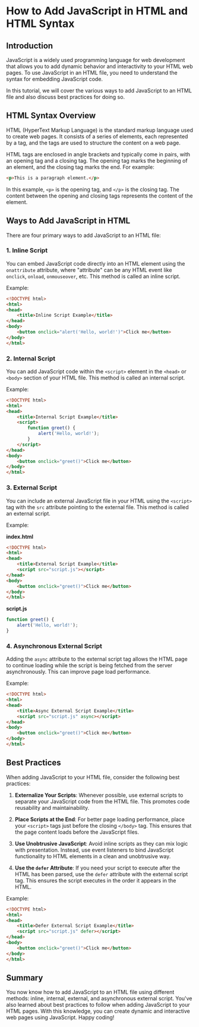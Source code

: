 # How to Add JavaScript in HTML and HTML Syntax

## Introduction

JavaScript is a widely used programming language for web development that allows you to add dynamic behavior and interactivity to your HTML web pages. To use JavaScript in an HTML file, you need to understand the syntax for embedding JavaScript code. 

In this tutorial, we will cover the various ways to add JavaScript to an HTML file and also discuss best practices for doing so.

## HTML Syntax Overview

HTML (HyperText Markup Language) is the standard markup language used to create web pages. It consists of a series of elements, each represented by a tag, and the tags are used to structure the content on a web page.

HTML tags are enclosed in angle brackets and typically come in pairs, with an opening tag and a closing tag. The opening tag marks the beginning of an element, and the closing tag marks the end. For example:

```html
<p>This is a paragraph element.</p>
```

In this example, `<p>` is the opening tag, and `</p>` is the closing tag. The content between the opening and closing tags represents the content of the element.

## Ways to Add JavaScript in HTML

There are four primary ways to add JavaScript to an HTML file:

### 1. Inline Script

You can embed JavaScript code directly into an HTML element using the `onattribute` attribute, where "attribute" can be any HTML event like `onclick`, `onload`, `onmouseover`, etc. This method is called an inline script.

Example:
```html
<!DOCTYPE html>
<html>
<head>
    <title>Inline Script Example</title>
</head>
<body>
    <button onclick="alert('Hello, world!')">Click me</button>
</body>
</html>
```

### 2. Internal Script

You can add JavaScript code within the `<script>` element in the `<head>` or `<body>` section of your HTML file. This method is called an internal script.

Example:
```html
<!DOCTYPE html>
<html>
<head>
    <title>Internal Script Example</title>
    <script>
        function greet() {
            alert('Hello, world!');
        }
    </script>
</head>
<body>
    <button onclick="greet()">Click me</button>
</body>
</html>
```

### 3. External Script

You can include an external JavaScript file in your HTML using the `<script>` tag with the `src` attribute pointing to the external file. This method is called an external script.

Example:

**index.html**
```html
<!DOCTYPE html>
<html>
<head>
    <title>External Script Example</title>
    <script src="script.js"></script>
</head>
<body>
    <button onclick="greet()">Click me</button>
</body>
</html>
```

**script.js**
```javascript
function greet() {
    alert('Hello, world!');
}
```

### 4. Asynchronous External Script

Adding the `async` attribute to the external script tag allows the HTML page to continue loading while the script is being fetched from the server asynchronously. This can improve page load performance.

Example:

```html
<!DOCTYPE html>
<html>
<head>
    <title>Async External Script Example</title>
    <script src="script.js" async></script>
</head>
<body>
    <button onclick="greet()">Click me</button>
</body>
</html>
```

## Best Practices

When adding JavaScript to your HTML file, consider the following best practices:

1. **Externalize Your Scripts**: Whenever possible, use external scripts to separate your JavaScript code from the HTML file. This promotes code reusability and maintainability.

2. **Place Scripts at the End**: For better page loading performance, place your `<script>` tags just before the closing `</body>` tag. This ensures that the page content loads before the JavaScript files.

3. **Use Unobtrusive JavaScript**: Avoid inline scripts as they can mix logic with presentation. Instead, use event listeners to bind JavaScript functionality to HTML elements in a clean and unobtrusive way.

4. **Use the `defer` Attribute**: If you need your script to execute after the HTML has been parsed, use the `defer` attribute with the external script tag. This ensures the script executes in the order it appears in the HTML.

Example:
```html
<!DOCTYPE html>
<html>
<head>
    <title>Defer External Script Example</title>
    <script src="script.js" defer></script>
</head>
<body>
    <button onclick="greet()">Click me</button>
</body>
</html>
```

## Summary

You now know how to add JavaScript to an HTML file using different methods: inline, internal, external, and asynchronous external script. You've also learned about best practices to follow when adding JavaScript to your HTML pages. With this knowledge, you can create dynamic and interactive web pages using JavaScript. Happy coding!
